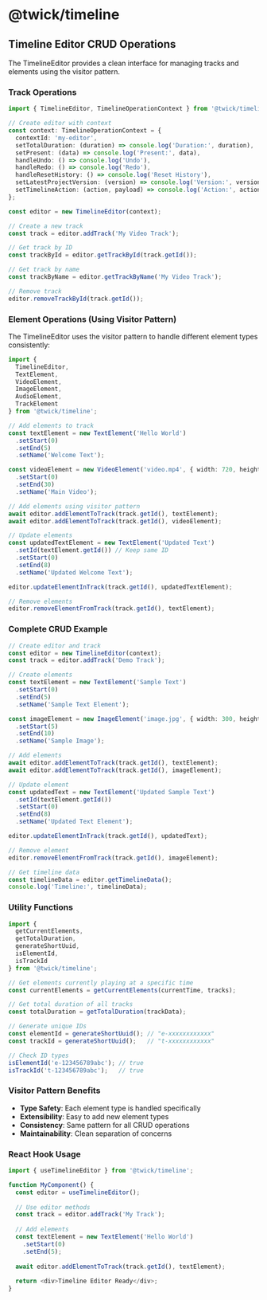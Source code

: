 # @twick/timeline

## Timeline Editor CRUD Operations

The TimelineEditor provides a clean interface for managing tracks and elements using the visitor pattern.

### Track Operations

```typescript
import { TimelineEditor, TimelineOperationContext } from '@twick/timeline';

// Create editor with context
const context: TimelineOperationContext = {
  contextId: 'my-editor',
  setTotalDuration: (duration) => console.log('Duration:', duration),
  setPresent: (data) => console.log('Present:', data),
  handleUndo: () => console.log('Undo'),
  handleRedo: () => console.log('Redo'),
  handleResetHistory: () => console.log('Reset History'),
  setLatestProjectVersion: (version) => console.log('Version:', version),
  setTimelineAction: (action, payload) => console.log('Action:', action, payload),
};

const editor = new TimelineEditor(context);

// Create a new track
const track = editor.addTrack('My Video Track');

// Get track by ID
const trackById = editor.getTrackById(track.getId());

// Get track by name
const trackByName = editor.getTrackByName('My Video Track');

// Remove track
editor.removeTrackById(track.getId());
```

### Element Operations (Using Visitor Pattern)

The TimelineEditor uses the visitor pattern to handle different element types consistently:

```typescript
import { 
  TimelineEditor, 
  TextElement, 
  VideoElement, 
  ImageElement,
  AudioElement,
  TrackElement
} from '@twick/timeline';

// Add elements to track
const textElement = new TextElement('Hello World')
  .setStart(0)
  .setEnd(5)
  .setName('Welcome Text');

const videoElement = new VideoElement('video.mp4', { width: 720, height: 480 })
  .setStart(0)
  .setEnd(30)
  .setName('Main Video');

// Add elements using visitor pattern
await editor.addElementToTrack(track.getId(), textElement);
await editor.addElementToTrack(track.getId(), videoElement);

// Update elements
const updatedTextElement = new TextElement('Updated Text')
  .setId(textElement.getId()) // Keep same ID
  .setStart(0)
  .setEnd(8)
  .setName('Updated Welcome Text');

editor.updateElementInTrack(track.getId(), updatedTextElement);

// Remove elements
editor.removeElementFromTrack(track.getId(), textElement);
```

### Complete CRUD Example

```typescript
// Create editor and track
const editor = new TimelineEditor(context);
const track = editor.addTrack('Demo Track');

// Create elements
const textElement = new TextElement('Sample Text')
  .setStart(0)
  .setEnd(5)
  .setName('Sample Text Element');

const imageElement = new ImageElement('image.jpg', { width: 300, height: 200 })
  .setStart(5)
  .setEnd(10)
  .setName('Sample Image');

// Add elements
await editor.addElementToTrack(track.getId(), textElement);
await editor.addElementToTrack(track.getId(), imageElement);

// Update element
const updatedText = new TextElement('Updated Sample Text')
  .setId(textElement.getId())
  .setStart(0)
  .setEnd(8)
  .setName('Updated Text Element');

editor.updateElementInTrack(track.getId(), updatedText);

// Remove element
editor.removeElementFromTrack(track.getId(), imageElement);

// Get timeline data
const timelineData = editor.getTimelineData();
console.log('Timeline:', timelineData);
```

### Utility Functions

```typescript
import { 
  getCurrentElements, 
  getTotalDuration, 
  generateShortUuid,
  isElementId,
  isTrackId 
} from '@twick/timeline';

// Get elements currently playing at a specific time
const currentElements = getCurrentElements(currentTime, tracks);

// Get total duration of all tracks
const totalDuration = getTotalDuration(trackData);

// Generate unique IDs
const elementId = generateShortUuid(); // "e-xxxxxxxxxxxx"
const trackId = generateShortUuid();   // "t-xxxxxxxxxxxx"

// Check ID types
isElementId('e-123456789abc'); // true
isTrackId('t-123456789abc');   // true
```

### Visitor Pattern Benefits

- **Type Safety**: Each element type is handled specifically
- **Extensibility**: Easy to add new element types
- **Consistency**: Same pattern for all CRUD operations
- **Maintainability**: Clean separation of concerns

### React Hook Usage

```typescript
import { useTimelineEditor } from '@twick/timeline';

function MyComponent() {
  const editor = useTimelineEditor();
  
  // Use editor methods
  const track = editor.addTrack('My Track');
  
  // Add elements
  const textElement = new TextElement('Hello World')
    .setStart(0)
    .setEnd(5);
    
  await editor.addElementToTrack(track.getId(), textElement);
  
  return <div>Timeline Editor Ready</div>;
}
```


